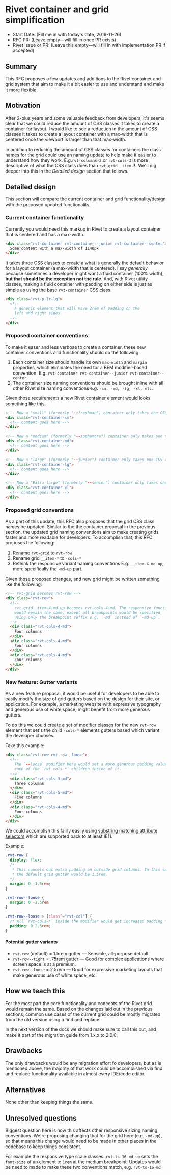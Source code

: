 # Rivet container and grid simplification
- Start Date: (Fill me in with today's date, 2019-11-26)
- RFC PR: (Leave empty—will fill in once PR exists)
- Rivet Issue or PR: (Leave this empty—will fill in with implementation PR if accepted)

## Summary
This RFC proposes a few updates and additions to the Rivet container and grid system that aim to make it a bit easier to use and understand and make it more flexible.

## Motivation
After 2-plus years and some valuable feedback from developers, it's seems clear that we could reduce the amount of CSS classes it takes to create a container for layout. I would like to see a reduction in the amount of CSS classes it takes to create a layout container with a max-width that is centered once the viewport is larger than that max-width. 

In addition to reducing the amount of CSS classes for containers the class names for the grid could use an naming update to help make it easier to understand how they work. E.g.`rvt-columns-3` or `rvt-cols-3` is more descriptive of what the CSS class does than `rvt-grid__item-3`. We'll dig deeper into this in the _Detailed design_ section that follows.

## Detailed design
This section will compare the current container and grid functionality/design with the proposed updated functionality.

### Current container functionality
Currently you would need this markup in Rivet to create a layout container that is centered and has a max-width.

```html
<div class="rvt-container rvt-container--junior rvt-container--center">
  Some content with a max-width of 1140px
</div>
```

It takes three CSS classes to create a what is generally the default behavior for a layout container (a max-width that is centered). I say _generally_ because sometimes a developer might want a fluid container (100% width), **but that should be the exception not the rule**. And, with Rivet utility classes, making a fluid container with padding on either side is just as simple as using the base `rvt-container` CSS class.

```html
<div class="rvt-p-lr-lg">
  <!--
    A generic element that will have 2rem of padding on the
    left and right sides.
  -->
</div>
```

### Proposed container conventions
To make it easer and less verbose to create a container, these new container conventions and functionality should do the following:

1. Each container size should handle its own `max-width` and `margin` properties, which eliminates the need for a BEM modifier-based convention. E.g. `rvt-container rvt-container--junior rvt-container--center`
1. The container size naming conventions should be brought inline with all other Rivet size naming conventions e.g. `-sm, -md, -lg, -xl, etc.`

Given those requirements a new Rivet container element would looks something like this.

```html
<!-- Now a "small" (formerly "--freshman") container only takes one CSS class-->
<div class="rvt-container-sm">
  <!-- content goes here -->
</div>

<!-- Now a "medium" (formerly "--sophomore") container only takes one CSS class-->
<div class="rvt-container-md">
  <!-- content goes here -->
</div>

<!-- Now a "large" (formerly "--junior") container only takes one CSS class-->
<div class="rvt-container-lg">
  <!-- content goes here -->
</div>

<!-- Now a "Extra-large" (formerly "--senior") container only takes one CSS class-->
<div class="rvt-container-xl">
  <!-- content goes here -->
</div>
```

### Proposed grid conventions
As a part of this update, this RFC also proposes that the grid CSS class names be updated. Similar to the the container proposal in the previous section, the updated grid naming conventions aim to make creating grids faster and more readable for developers. To accomplish that, this RFC proposes the following:

1. Rename `rvt-grid` to `rvt-row`
1. Rename grid `__item-*` to `-cols-*`
1. Rethink the responsive variant naming conventions E.g. `__item-4-md-up`, more specifically the `-md-up` part.

Given those proposed changes, and new grid might be written something like the following:

```html
<!-- rvt-grid becomes rvt-row -->
<div class="rvt-row">
  <!--
    rvt-grid__item-4-md-up becomes rvt-cols-4-md. The responsive functionality
    would remain the same, except all breakpoints would be specified
    using only the breakpoint suffix e.g. `-md` instead of `-md-up`.
  -->
  <div class="rvt-cols-4-md">
    Four columns
  </div>
  <div class="rvt-cols-4-md">
    Four columns
  </div>
  <div class="rvt-cols-4-md">
    Four columns
  </div>
</div>
```

### New feature: Gutter variants
As a new feature proposal, it would be useful for developers to be able to easily modify the size of grid gutters based on the design for their site, or application. For example, a marketing website with expressive typography and generous use of white space, might benefit from more generous gutters.

To do this we could create a set of modifier classes for the new `rvt-row` element that set's the child `-cols-*` elements gutters based which variant the developer chooses.

Take this example:

```html
<div class="rvt-row rvt-row--loose">
  <!--
    The `--loose` modifier here would set a more generous padding value for
    each of the `rvt-cols-*` children inside of it.
  -->
  <div class="rvt-cols-3-md">
    Three columns
  </div>
  <div class="rvt-cols-5-md">
    Five columns
  </div>
  <div class="rvt-cols-4-md">
    Four columns
  </div>
</div>
```

We could accomplish this fairly easily using [substring matching attribute selectors](https://www.w3.org/TR/selectors-3/#attribute-substrings) which are supported back to at least IE11.

Example:

```css
.rvt-row {
  display: flex;
  /*
   * This cancels out extra padding on outside grid columns. In this case
   * the default grid gutter would be 1.5rem.
  */
  margin: 0 -1.5rem;
}

.rvt-row--loose {
  margin: 0 -2.5rem
}

.rvt-row--loose > [class^="rvt-col"] {
  /* All `rvt-cols-*` inside the modifier would get increased padding */
  padding: 0 2.5rem;
}
```

#### Potential gutter variants
- `rvt-row` (default) = 1.5rem gutter — Sensible, all-purpose default
- `rvt-row--tight` = .75rem gutter — Good for complex applications where screen space is at a premium.
- `rvt-row--loose` = 2.5rem — Good for expressive marketing layouts that make generous use of white space, etc.

## How we teach this
For the most part the core functionality and concepts of the Rivet grid would remain the same. Based on the changes laid out in the previous sections, common use cases of the current grid could be mostly migrated from the old version using a find and replace.

In the next version of the docs we should make sure to call this out, and make it part of the migration guide from 1.x.x to 2.0.0.

## Drawbacks
The only drawbacks would be any migration effort fo developers, but as is mentioned above, the majority of that work could be accomplished via find and replace functionality available in almost every IDE/code editor.

## Alternatives
None other than keeping things the same.

## Unresolved questions
Biggest question here is how this affects other responsive sizing naming conventions. We're proposing changing that for the grid here (e.g. `-md-up`), so that means this change would need to be made in other places in the codebase to keep things consistent.

For example the responsive type scale classes. `rvt-ts-16-md-up` sets the `font-size` of an element to  `1rem` at the medium breakpoint. Updates would be need to made to make these two conventions match, e.g. `rvt-ts-16-md`